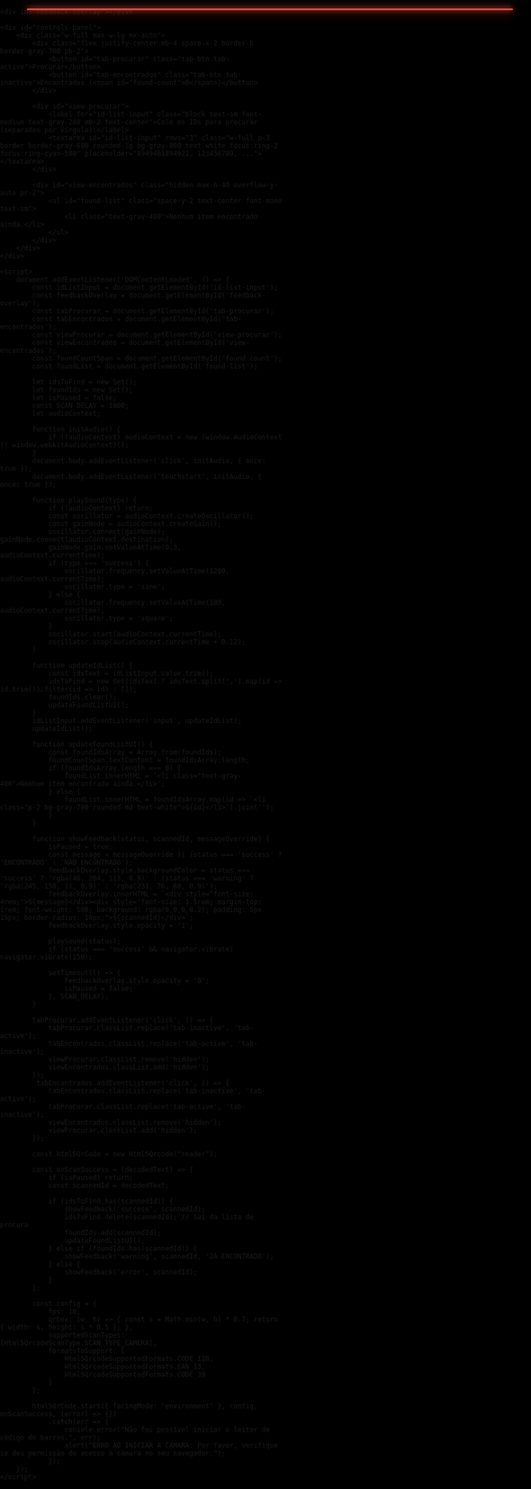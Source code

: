 <!DOCTYPE html>
<html lang="pt-br">
<head>
    <meta charset="UTF-8">
    <meta name="viewport" content="width=device-width, initial-scale=1.0, user-scalable=no">
    <title>Scanner de ID com Histórico</title>
    <script src="https://cdn.tailwindcss.com"></script>
    <script src="https://unpkg.com/html5-qrcode@2.3.8/html5-qrcode.min.js"></script>
    <style>
        body, html {
            margin: 0; padding: 0;
            height: 100%; width: 100%;
            overflow: hidden;
            background: #000;
            font-family: -apple-system, BlinkMacSystemFont, 'Segoe UI', Roboto, sans-serif;
        }
        #reader {
            position: fixed; top: 0; left: 0;
            width: 100%; height: 100%;
            z-index: 1;
        }
        #reader video { width: 100% !important; height: 100% !important; object-fit: cover !important; }
        #reader__scan_region { border: 4px solid rgba(255, 255, 255, 0.7) !important; border-radius: 1.5rem; background: none !important; position: relative; }
        .scan-line {
            position: absolute; left: 5%; top: 0; width: 90%; height: 3px;
            background: #e74c3c; box-shadow: 0 0 10px #e74c3c, 0 0 20px #e74c3c;
            border-radius: 3px; animation: scan-animation 3s infinite cubic-bezier(0.5, 0, 0.5, 1);
        }
        @keyframes scan-animation {
            0% { transform: translateY(15px); }
            50% { transform: translateY(calc(100% - 25px)); }
            100% { transform: translateY(15px); }
        }
        #controls-panel {
            position: fixed; bottom: 0; left: 0; right: 0;
            z-index: 10;
            background: rgba(0, 0, 0, 0.8);
            backdrop-filter: blur(10px);
            border-top-left-radius: 1.5rem;
            border-top-right-radius: 1.5rem;
            padding: 1rem 1.5rem 1.5rem 1.5rem;
            transition: transform 0.3s ease-in-out;
        }
        #feedback-overlay {
            position: fixed; top: 0; left: 0; width: 100%; height: 100%;
            z-index: 100;
            display: flex; flex-direction: column;
            align-items: center; justify-content: center;
            text-align: center; color: white;
            font-weight: 800;
            opacity: 0; pointer-events: none;
            transition: opacity 0.2s ease-in-out;
            backdrop-filter: blur(5px);
        }
        .tab-btn {
            padding: 0.5rem 1rem;
            border-radius: 0.5rem;
            font-weight: 600;
            transition: background-color 0.2s;
        }
        .tab-active { background-color: #0891b2; color: white; }
        .tab-inactive { background-color: transparent; color: #a1a1aa; }
    </style>
</head>
<body>
    <div id="reader">
        <div class="scan-line"></div>
    </div>

    <div id="feedback-overlay"></div>

    <div id="controls-panel">
        <div class="w-full max-w-lg mx-auto">
            <div class="flex justify-center mb-4 space-x-2 border-b border-gray-700 pb-2">
                <button id="tab-procurar" class="tab-btn tab-active">Procurar</button>
                <button id="tab-encontrados" class="tab-btn tab-inactive">Encontrados (<span id="found-count">0</span>)</button>
            </div>
            
            <div id="view-procurar">
                <label for="id-list-input" class="block text-sm font-medium text-gray-200 mb-2 text-center">Cole os IDs para procurar (separados por vírgula):</label>
                <textarea id="id-list-input" rows="3" class="w-full p-3 border border-gray-600 rounded-lg bg-gray-800 text-white focus:ring-2 focus:ring-cyan-500" placeholder="8949461894921, 123456789, ..."></textarea>
            </div>

            <div id="view-encontrados" class="hidden max-h-40 overflow-y-auto pr-2">
                <ul id="found-list" class="space-y-2 text-center font-mono text-sm">
                    <li class="text-gray-400">Nenhum item encontrado ainda.</li>
                </ul>
            </div>
        </div>
    </div>

    <script>
        document.addEventListener('DOMContentLoaded', () => {
            const idListInput = document.getElementById('id-list-input');
            const feedbackOverlay = document.getElementById('feedback-overlay');
            const tabProcurar = document.getElementById('tab-procurar');
            const tabEncontrados = document.getElementById('tab-encontrados');
            const viewProcurar = document.getElementById('view-procurar');
            const viewEncontrados = document.getElementById('view-encontrados');
            const foundCountSpan = document.getElementById('found-count');
            const foundList = document.getElementById('found-list');
            
            let idsToFind = new Set();
            let foundIds = new Set();
            let isPaused = false;
            const SCAN_DELAY = 1000;
            let audioContext;

            function initAudio() {
                if (!audioContext) audioContext = new (window.AudioContext || window.webkitAudioContext)();
            }
            document.body.addEventListener('click', initAudio, { once: true });
            document.body.addEventListener('touchstart', initAudio, { once: true });

            function playSound(type) {
                if (!audioContext) return;
                const oscillator = audioContext.createOscillator();
                const gainNode = audioContext.createGain();
                oscillator.connect(gainNode); gainNode.connect(audioContext.destination);
                gainNode.gain.setValueAtTime(0.3, audioContext.currentTime);
                if (type === 'success') {
                    oscillator.frequency.setValueAtTime(1200, audioContext.currentTime);
                    oscillator.type = 'sine';
                } else {
                    oscillator.frequency.setValueAtTime(180, audioContext.currentTime);
                    oscillator.type = 'square';
                }
                oscillator.start(audioContext.currentTime);
                oscillator.stop(audioContext.currentTime + 0.12);
            }

            function updateIdList() {
                const idsText = idListInput.value.trim();
                idsToFind = new Set(idsText ? idsText.split(',').map(id => id.trim()).filter(id => id) : []);
                foundIds.clear();
                updateFoundListUI();
            }
            idListInput.addEventListener('input', updateIdList);
            updateIdList(); 

            function updateFoundListUI() {
                const foundIdsArray = Array.from(foundIds);
                foundCountSpan.textContent = foundIdsArray.length;
                if (foundIdsArray.length === 0) {
                    foundList.innerHTML = '<li class="text-gray-400">Nenhum item encontrado ainda.</li>';
                } else {
                    foundList.innerHTML = foundIdsArray.map(id => `<li class="p-2 bg-gray-700 rounded-md text-white">${id}</li>`).join('');
                }
            }

            function showFeedback(status, scannedId, messageOverride) {
                isPaused = true;
                const message = messageOverride || (status === 'success' ? 'ENCONTRADO' : 'NÃO ENCONTRADO');
                feedbackOverlay.style.backgroundColor = status === 'success' ? 'rgba(46, 204, 113, 0.9)' : (status === 'warning' ? 'rgba(245, 158, 11, 0.9)' : 'rgba(231, 76, 60, 0.9)');
                feedbackOverlay.innerHTML = `<div style="font-size: 4rem;">${message}</div><div style="font-size: 1.5rem; margin-top: 1rem; font-weight: 500; background: rgba(0,0,0,0.2); padding: 5px 15px; border-radius: 10px;">${scannedId}</div>`;
                feedbackOverlay.style.opacity = '1';
                
                playSound(status);
                if (status === 'success' && navigator.vibrate) navigator.vibrate(150);

                setTimeout(() => {
                    feedbackOverlay.style.opacity = '0';
                    isPaused = false;
                }, SCAN_DELAY);
            }

            tabProcurar.addEventListener('click', () => {
                tabProcurar.classList.replace('tab-inactive', 'tab-active');
                tabEncontrados.classList.replace('tab-active', 'tab-inactive');
                viewProcurar.classList.remove('hidden');
                viewEncontrados.classList.add('hidden');
            });
             tabEncontrados.addEventListener('click', () => {
                tabEncontrados.classList.replace('tab-inactive', 'tab-active');
                tabProcurar.classList.replace('tab-active', 'tab-inactive');
                viewEncontrados.classList.remove('hidden');
                viewProcurar.classList.add('hidden');
            });

            const html5QrCode = new Html5Qrcode("reader");

            const onScanSuccess = (decodedText) => {
                if (isPaused) return;
                const scannedId = decodedText;

                if (idsToFind.has(scannedId)) {
                    showFeedback('success', scannedId);
                    idsToFind.delete(scannedId); // Sai da lista de procura
                    foundIds.add(scannedId);
                    updateFoundListUI();
                } else if (foundIds.has(scannedId)) {
                    showFeedback('warning', scannedId, 'JÁ ENCONTRADO');
                } else {
                    showFeedback('error', scannedId);
                }
            };

            const config = {
                fps: 10,
                qrbox: (w, h) => { const s = Math.min(w, h) * 0.7; return { width: s, height: s * 0.5 }; },
                supportedScanTypes: [Html5QrcodeScanType.SCAN_TYPE_CAMERA],
                formatsToSupport: [ 
                    Html5QrcodeSupportedFormats.CODE_128,
                    Html5QrcodeSupportedFormats.EAN_13,
                    Html5QrcodeSupportedFormats.CODE_39
                ]
            };

            html5QrCode.start({ facingMode: "environment" }, config, onScanSuccess, (error) => {})
                .catch(err => {
                    console.error("Não foi possível iniciar o leitor de código de barras.", err);
                    alert("ERRO AO INICIAR A CÂMARA: Por favor, verifique se deu permissão de acesso à câmara no seu navegador.");
                });
        });
    </script>
</body>
</html>
